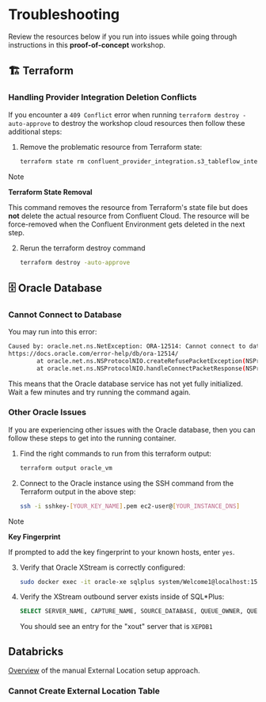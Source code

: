# Troubleshooting

Review the resources below if you run into issues while going through instructions in this **proof-of-concept** workshop.

## 🏗️ Terraform

### Handling Provider Integration Deletion Conflicts

If you encounter a `409 Conflict` error when running `terraform destroy -auto-approve` to destroy the workshop cloud resources then follow these additional steps:

1. Remove the problematic resource from Terraform state:

   ```sh
   terraform state rm confluent_provider_integration.s3_tableflow_integration
   ```

> [!NOTE]
> **Terraform State Removal**
>
> This command removes the resource from Terraform's state file but does **not** delete the actual resource from Confluent Cloud. The resource will be force-removed when the Confluent Environment gets deleted in the next step.

2. Rerun the terraform destroy command

   ```sh
   terraform destroy -auto-approve
   ```

## 🗄️ Oracle Database

### Cannot Connect to Database

You may run into this error:

```sh
Caused by: oracle.net.ns.NetException: ORA-12514: Cannot connect to database. Service XEPDB1 is not registered with the listener at host 18.221.129.77 port 1521. (CONNECTION_ID=iRbDfISmRYSBvxFTxgCb8Q==)
https://docs.oracle.com/error-help/db/ora-12514/
        at oracle.net.ns.NSProtocolNIO.createRefusePacketException(NSProtocolNIO.java:916)
        at oracle.net.ns.NSProtocolNIO.handleConnectPacketResponse(NSProtocolNIO.java:462)
```

This means that the Oracle database service has not yet fully initialized. Wait a few minutes and try running the command again.

### Other Oracle Issues

If you are experiencing other issues with the Oracle database, then you can follow these steps to get into the running container.

1. Find the right commands to run from this terraform output:

   ```sh
   terraform output oracle_vm
   ```

2. Connect to the Oracle instance using the SSH command from the Terraform output in the above step:

   ```sh
   ssh -i sshkey-[YOUR_KEY_NAME].pem ec2-user@[YOUR_INSTANCE_DNS]
   ```

> [!NOTE]
> **Key Fingerprint**
>
> If prompted to add the key fingerprint to your known hosts, enter `yes`.

3. Verify that Oracle XStream is correctly configured:

   ```sh
   sudo docker exec -it oracle-xe sqlplus system/Welcome1@localhost:1521/XE
   ```

4. Verify the XStream outbound server exists inside of SQL\*Plus:

   ```sql
   SELECT SERVER_NAME, CAPTURE_NAME, SOURCE_DATABASE, QUEUE_OWNER, QUEUE_NAME FROM ALL_XSTREAM_OUTBOUND;
   ```

   You should see an entry for the "xout" server that is `XEPDB1`

## Databricks

[Overview](https://docs.confluent.io/cloud/current/topics/tableflow/get-started/quick-start-delta-lake.html#create-and-query-an-external-delta-lake-table) of the manual External Location setup approach.

### Cannot Create External Location Table

<!-- TODO -->
